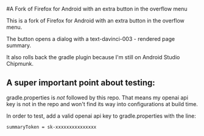 #A Fork of Firefox for Android with an extra button in the overflow menu

This is a fork of Firefox for Android with an extra button in the overflow menu. 

The button opens a dialog with a text-davinci-003 - rendered page summary. 

It also rolls back the gradle plugin because I'm still on Android Studio Chipmunk. 


## A super important point about testing:

gradle.properties is *not* followed by this repo. That means my openai api key is not in the repo and won't
find its way into configurations at build time. 

In order to test, add a valid openai api key to gradle.properties with the line:

```
summaryToken = sk-xxxxxxxxxxxxxxx

```